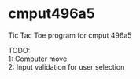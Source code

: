 # cmput496a5
Tic Tac Toe program for cmput 496a5

TODO: <br>
1: Computer move <br>
2: Input validation for user selection
